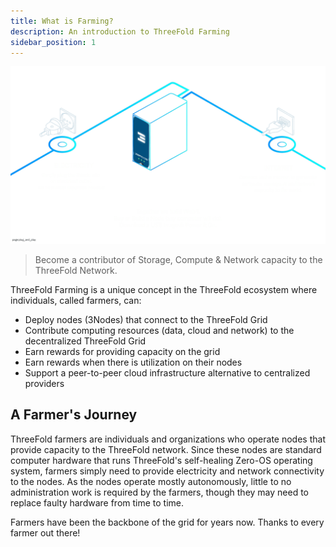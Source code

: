 ```yaml
---
title: What is Farming?
description: An introduction to ThreeFold Farming
sidebar_position: 1
---
```


![](become_farmer.png)

> Become a contributor of Storage, Compute & Network capacity to the ThreeFold Network.

ThreeFold Farming is a unique concept in the ThreeFold ecosystem where individuals, called farmers, can:

- Deploy nodes (3Nodes) that connect to the ThreeFold Grid
- Contribute computing resources (data, cloud and network) to the decentralized ThreeFold Grid
- Earn rewards for providing capacity on the grid
- Earn rewards when there is utilization on their nodes
- Support a peer-to-peer cloud infrastructure alternative to centralized providers

## A Farmer's Journey

ThreeFold farmers are individuals and organizations who operate nodes that provide capacity to the ThreeFold network. Since these nodes are standard computer hardware that runs ThreeFold's self-healing Zero-OS operating system, farmers simply need to provide electricity and network connectivity to the nodes. As the nodes operate mostly autonomously, little to no administration work is required by the farmers, though they may need to replace faulty hardware from time to time.

Farmers have been the backbone of the grid for years now. Thanks to every farmer out there!
